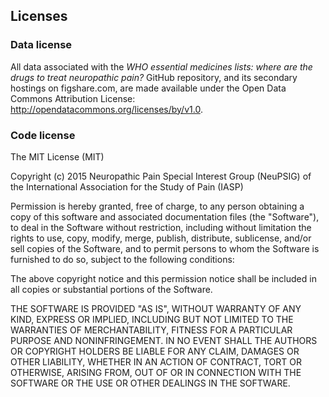 ## Licenses

### Data license
All data associated with the _WHO essential medicines lists: where are the drugs to treat neuropathic pain?_ GitHub repository, and its secondary hostings on figshare.com, are made available under the Open Data Commons Attribution License: http://opendatacommons.org/licenses/by/v1.0.

### Code license
The MIT License (MIT)

Copyright (c) 2015 Neuropathic Pain Special Interest Group (NeuPSIG) of the International Association for the Study of Pain (IASP)

Permission is hereby granted, free of charge, to any person obtaining a copy of this software and associated documentation files (the "Software"), to deal in the Software without restriction, including without limitation the rights to use, copy, modify, merge, publish, distribute, sublicense, and/or sell copies of the Software, and to permit persons to whom the Software is furnished to do so, subject to the following conditions:

The above copyright notice and this permission notice shall be included in all copies or substantial portions of the Software.

THE SOFTWARE IS PROVIDED "AS IS", WITHOUT WARRANTY OF ANY KIND, EXPRESS OR IMPLIED, INCLUDING BUT NOT LIMITED TO THE WARRANTIES OF MERCHANTABILITY, FITNESS FOR A PARTICULAR PURPOSE AND NONINFRINGEMENT. IN NO EVENT SHALL THE AUTHORS OR COPYRIGHT HOLDERS BE LIABLE FOR ANY CLAIM, DAMAGES OR OTHER LIABILITY, WHETHER IN AN ACTION OF CONTRACT, TORT OR OTHERWISE, ARISING FROM, OUT OF OR IN CONNECTION WITH THE SOFTWARE OR THE USE OR OTHER DEALINGS IN THE SOFTWARE.
